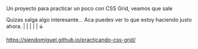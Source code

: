 Un proyecto para practicar un poco con CSS Grid, veamos que sale

Quizas salga algo interesante... Aca puedes ver lo que estoy haciendo justo ahora.
        |
        |
        |
        |
        |
        🡫
        
https://siendomiguel.github.io/practicando-css-grid/        